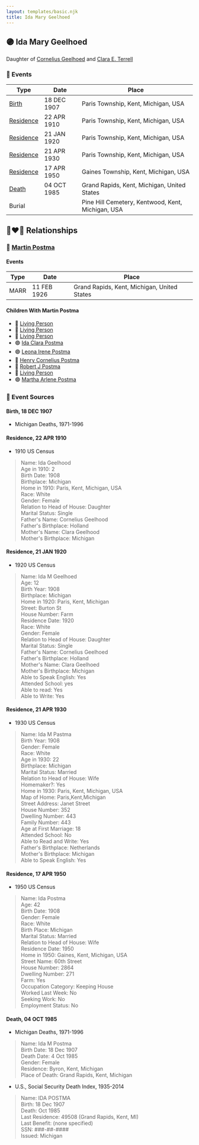 ```yaml
---
layout: templates/basic.njk
title: Ida Mary Geelhoed
---
```

## 🟣 Ida Mary Geelhoed

Daughter of [Cornelius Geelhoed](/people/9/92844960) and [Clara E. Terrell](/people/6/62490094)

### 📆 Events

Type | Date | Place
------ | ------ | ------
[Birth](#event-0) | 18 DEC 1907 | Paris Township, Kent, Michigan, USA
[Residence](#event-1) | 22 APR 1910 | Paris Township, Kent, Michigan, USA
[Residence](#event-2) | 21 JAN 1920 | Paris Township, Kent, Michigan, USA
[Residence](#event-3) | 21 APR 1930 | Paris Township, Kent, Michigan, USA
[Residence](#event-4) | 17 APR 1950 | Gaines Township, Kent, Michigan, USA
[Death](#event-5) | 04 OCT 1985 | Grand Rapids, Kent, Michigan, United States
Burial |  | Pine Hill Cemetery, Kentwood, Kent, Michigan, USA

## 👩‍❤️‍👨 Relationships

### 🔵 [Martin Postma](/people/7/7474832)

#### Events

Type | Date | Place
------ | ------ | ------
MARR | 11 FEB 1926 | Grand Rapids, Kent, Michigan, United States
#### Children With Martin Postma
* 🔵 [Living Person](/people/9/99000592)
* 🔵 [Living Person](/people/4/42765268)
* 🔵 [Living Person](/people/9/94856714)
* 🟣 [Ida Clara Postma](/people/5/59695695)
* 🟣 [Leona Irene Postma](/people/9/94687680)
* 🔵 [Henry Cornelius Postma](/people/2/26394076)
* 🔵 [Robert J Postma](/people/9/97112614)
* 🔵 [Living Person](/people/5/50440830)
* 🟣 [Martha Arlene Postma](/people/3/39368292)
### 📰 Event Sources

#### <a id="event-0"></a> Birth, 18 DEC 1907
* Michigan Deaths, 1971-1996

#### <a id="event-1"></a> Residence, 22 APR 1910
* 1910 US Census
>   
  > Name: Ida Geelhood  
  > Age in 1910: 2  
  > Birth Date: 1908  
  > Birthplace: Michigan  
  > Home in 1910: Paris, Kent, Michigan, USA  
  > Race: White  
  > Gender: Female  
  > Relation to Head of House: Daughter  
  > Marital Status: Single  
  > Father's Name: Cornelius Geelhood  
  > Father's Birthplace: Holland  
  > Mother's Name: Clara Geelhood  
  > Mother's Birthplace: Michigan

#### <a id="event-2"></a> Residence, 21 JAN 1920
* 1920 US Census
>   
  > Name: Ida M Geelhoed  
  > Age: 12  
  > Birth Year: 1908  
  > Birthplace: Michigan  
  > Home in 1920: Paris, Kent, Michigan  
  > Street: Burton St  
  > House Number: Farm  
  > Residence Date: 1920  
  > Race: White  
  > Gender: Female  
  > Relation to Head of House: Daughter  
  > Marital Status: Single  
  > Father's Name: Cornelius Geelhoed  
  > Father's Birthplace: Holland  
  > Mother's Name: Clara Geelhoed  
  > Mother's Birthplace: Michigan  
  > Able to Speak English: Yes  
  > Attended School: yes  
  > Able to read: Yes  
  > Able to Write: Yes

#### <a id="event-3"></a> Residence, 21 APR 1930
* 1930 US Census
>   
  > Name: Ida M Pastma  
  > Birth Year: 1908  
  > Gender: Female  
  > Race: White  
  > Age in 1930: 22  
  > Birthplace: Michigan  
  > Marital Status: Married  
  > Relation to Head of House: Wife  
  > Homemaker?: Yes  
  > Home in 1930: Paris, Kent, Michigan, USA  
  > Map of Home: Paris,Kent,Michigan  
  > Street Address: Janet Street  
  > House Number: 352  
  > Dwelling Number: 443  
  > Family Number: 443  
  > Age at First Marriage: 18  
  > Attended School: No  
  > Able to Read and Write: Yes  
  > Father's Birthplace: Netherlands  
  > Mother's Birthplace: Michigan  
  > Able to Speak English: Yes

#### <a id="event-4"></a> Residence, 17 APR 1950
* 1950 US Census
>   
  > Name: Ida Postma  
  > Age: 42  
  > Birth Date: 1908  
  > Gender: Female  
  > Race: White  
  > Birth Place: Michigan  
  > Marital Status: Married  
  > Relation to Head of House: Wife  
  > Residence Date: 1950  
  > Home in 1950: Gaines, Kent, Michigan, USA  
  > Street Name: 60th Street  
  > House Number: 2864  
  > Dwelling Number: 271  
  > Farm: Yes  
  > Occupation Category: Keeping House  
  > Worked Last Week: No  
  > Seeking Work: No  
  > Employment Status: No

#### <a id="event-5"></a> Death, 04 OCT 1985
* Michigan Deaths, 1971-1996
>   
  > Name:  Ida M Postma  
  > Birth Date: 18 Dec 1907  
  > Death Date: 4 Oct 1985  
  > Gender: Female  
  > Residence: Byron, Kent, Michigan  
  > Place of Death: Grand Rapids, Kent, Michigan
* U.S., Social Security Death Index, 1935-2014
>   
  > Name: IDA POSTMA  
  > Birth: 18 Dec 1907  
  > Death: Oct 1985  
  > Last Residence: 49508 (Grand Rapids, Kent, MI)  
  > Last Benefit: (none specified)  
  > SSN: ###-##-####  
  > Issued: Michigan
